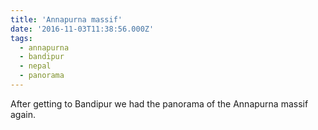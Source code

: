 ```yaml
---
title: 'Annapurna massif'
date: '2016-11-03T11:38:56.000Z'
tags:
  - annapurna
  - bandipur
  - nepal
  - panorama
---
```


After getting to Bandipur we had the panorama of the Annapurna massif again.
